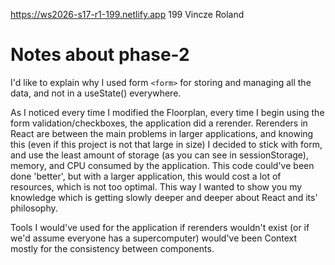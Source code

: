 https://ws2026-s17-r1-199.netlify.app
199
Vincze Roland


# Notes about phase-2
I'd like to explain why I used form `<form>` for storing and managing all the data, and not in a useState() everywhere.

As I noticed every time I modified the Floorplan, every time I begin using the form validation/checkboxes, the application did a rerender. Rerenders in React are between the main problems in larger applications, and knowing this (even if this project is not that large in size) I decided to stick with form, and use the least amount of storage (as you can see in sessionStorage), memory, and CPU consumed by the application. This code could've been done 'better', but with a larger application, this would cost a lot of resources, which is not too optimal. This way I wanted to show you my knowledge which is getting slowly deeper and deeper about React and its' philosophy.

Tools I would've used for the application if rerenders wouldn't exist (or if we'd assume everyone has a supercomputer) would've been Context mostly for the consistency between components.